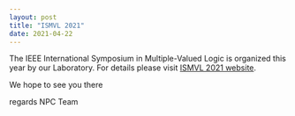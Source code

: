```yaml
---
layout: post
title: "ISMVL 2021"
date: 2021-04-22
---
```



The IEEE International Symposium in Multiple-Valued Logic is organized this year by our Laboratory. For details please visit <a href="http://www.mvl.jpn.org/ISMVL2021/"> ISMVL 2021 website</a>.

We hope to see you there

regards
NPC Team
